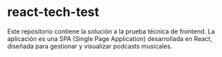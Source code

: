 # react-tech-test
Este repositorio contiene la solución a la prueba técnica de frontend. La aplicación es una SPA (Single Page Application) desarrollada en React, diseñada para gestionar y visualizar podcasts musicales.
